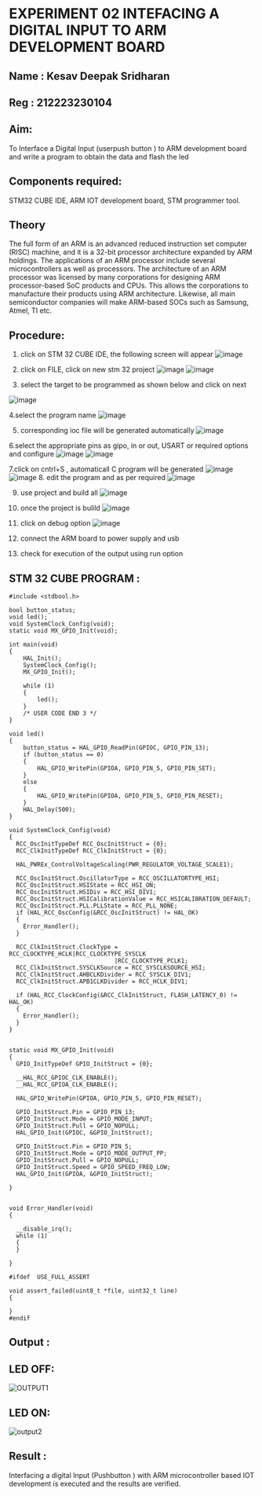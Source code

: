# EXPERIMENT 02 INTEFACING A DIGITAL INPUT TO ARM DEVELOPMENT BOARD
## Name : Kesav Deepak Sridharan
## Reg : 212223230104

## Aim: 
To Interface a Digital Input  (userpush button  ) to ARM   development board and write a  program to obtain  the data and flash the led  

## Components required: 
STM32 CUBE IDE, ARM IOT development board,  STM programmer tool.

## Theory 
The full form of an ARM is an advanced reduced instruction set computer (RISC) machine, and it is a 32-bit processor architecture expanded by ARM holdings. The applications of an ARM processor include several microcontrollers as well as processors. The architecture of an ARM processor was licensed by many corporations for designing ARM processor-based SoC products and CPUs. This allows the corporations to manufacture their products using ARM architecture. Likewise, all main semiconductor companies will make ARM-based SOCs such as Samsung, Atmel, TI etc.

 
  
## Procedure:
 1. click on STM 32 CUBE IDE, the following screen will appear 
 ![image](https://user-images.githubusercontent.com/36288975/226189166-ac10578c-c059-40e7-8b80-9f84f64bf088.png)

 2. click on FILE, click on new stm 32 project 
 ![image](https://user-images.githubusercontent.com/36288975/226189215-2d13ebfb-507f-44fc-b772-02232e97c0e3.png)
![image](https://user-images.githubusercontent.com/36288975/226189230-bf2d90dd-9695-4aaf-b2a6-6d66454e81fc.png)
3. select the target to be programmed  as shown below and click on next 

![image](https://user-images.githubusercontent.com/36288975/226189280-ed5dcf1d-dd8d-43ae-815d-491085f4863b.png)

4.select the program name 
![image](https://user-images.githubusercontent.com/36288975/226189316-09832a30-4d1a-4d4f-b8ad-2dc28f137711.png)


5. corresponding ioc file will be generated automatically 
![image](https://user-images.githubusercontent.com/36288975/226189378-3abbdee2-0df6-470f-a3cd-79c74e3d3ad8.png)

6.select the appropriate pins as gipo, in or out, USART or required options and configure 
![image](https://user-images.githubusercontent.com/36288975/226189403-f7179f1a-3eae-4637-826b-ab4ec35ba1e1.png)
![image](https://user-images.githubusercontent.com/36288975/226189425-2b2414ce-49b3-4b61-a260-c658cb2e4152.png)


7.click on cntrl+S , automaticall C program will be generated 
![image](https://user-images.githubusercontent.com/36288975/226189443-8b43451d-0b14-47e4-a20b-cc09c6ad8458.png)
![image](https://user-images.githubusercontent.com/36288975/226189450-85ffa969-2ffb-4788-81e5-72d60fdda0f1.png)
8. edit the program and as per required 
![image](https://user-images.githubusercontent.com/36288975/226189461-a573e62f-a109-4631-a250-a20925758fe0.png)

9. use project and build all 
![image](https://user-images.githubusercontent.com/36288975/226189554-3f7101ac-3f41-48fc-abc7-480bd6218dec.png)
10. once the project is bulild 
![image](https://user-images.githubusercontent.com/36288975/226189577-c61cc1eb-3990-4968-8aa6-aefffc766b70.png)

11. click on debug option 
![image](https://user-images.githubusercontent.com/36288975/226189625-37daa9a3-62e9-42b5-a5ce-2ac63345905b.png)

12. connect the  ARM board to power supply and usb 


13. check for execution of the output using run option 



## STM 32 CUBE PROGRAM :
```#include "main.h"
#include <stdbool.h>

bool button_status;
void led();
void SystemClock_Config(void);
static void MX_GPIO_Init(void);

int main(void)
{
    HAL_Init();
    SystemClock_Config();
    MX_GPIO_Init();

    while (1)
    {
        led();
    }
    /* USER CODE END 3 */
}

void led()
{
    button_status = HAL_GPIO_ReadPin(GPIOC, GPIO_PIN_13);
    if (button_status == 0)
    {
        HAL_GPIO_WritePin(GPIOA, GPIO_PIN_5, GPIO_PIN_SET);
    }
    else
    {
        HAL_GPIO_WritePin(GPIOA, GPIO_PIN_5, GPIO_PIN_RESET);
    }
    HAL_Delay(500);
}

void SystemClock_Config(void)
{
  RCC_OscInitTypeDef RCC_OscInitStruct = {0};
  RCC_ClkInitTypeDef RCC_ClkInitStruct = {0};

  HAL_PWREx_ControlVoltageScaling(PWR_REGULATOR_VOLTAGE_SCALE1);

  RCC_OscInitStruct.OscillatorType = RCC_OSCILLATORTYPE_HSI;
  RCC_OscInitStruct.HSIState = RCC_HSI_ON;
  RCC_OscInitStruct.HSIDiv = RCC_HSI_DIV1;
  RCC_OscInitStruct.HSICalibrationValue = RCC_HSICALIBRATION_DEFAULT;
  RCC_OscInitStruct.PLL.PLLState = RCC_PLL_NONE;
  if (HAL_RCC_OscConfig(&RCC_OscInitStruct) != HAL_OK)
  {
    Error_Handler();
  }

  RCC_ClkInitStruct.ClockType = RCC_CLOCKTYPE_HCLK|RCC_CLOCKTYPE_SYSCLK
                              |RCC_CLOCKTYPE_PCLK1;
  RCC_ClkInitStruct.SYSCLKSource = RCC_SYSCLKSOURCE_HSI;
  RCC_ClkInitStruct.AHBCLKDivider = RCC_SYSCLK_DIV1;
  RCC_ClkInitStruct.APB1CLKDivider = RCC_HCLK_DIV1;

  if (HAL_RCC_ClockConfig(&RCC_ClkInitStruct, FLASH_LATENCY_0) != HAL_OK)
  {
    Error_Handler();
  }
}


static void MX_GPIO_Init(void)
{
  GPIO_InitTypeDef GPIO_InitStruct = {0};

  __HAL_RCC_GPIOC_CLK_ENABLE();
  __HAL_RCC_GPIOA_CLK_ENABLE();

  HAL_GPIO_WritePin(GPIOA, GPIO_PIN_5, GPIO_PIN_RESET);

  GPIO_InitStruct.Pin = GPIO_PIN_13;
  GPIO_InitStruct.Mode = GPIO_MODE_INPUT;
  GPIO_InitStruct.Pull = GPIO_NOPULL;
  HAL_GPIO_Init(GPIOC, &GPIO_InitStruct);

  GPIO_InitStruct.Pin = GPIO_PIN_5;
  GPIO_InitStruct.Mode = GPIO_MODE_OUTPUT_PP;
  GPIO_InitStruct.Pull = GPIO_NOPULL;
  GPIO_InitStruct.Speed = GPIO_SPEED_FREQ_LOW;
  HAL_GPIO_Init(GPIOA, &GPIO_InitStruct);

}


void Error_Handler(void)
{

  __disable_irq();
  while (1)
  {
  }

}

#ifdef  USE_FULL_ASSERT

void assert_failed(uint8_t *file, uint32_t line)
{

}
#endif
```


## Output  :
## LED OFF:
![OUTPUT1](https://github.com/user-attachments/assets/21ab55bc-8f3c-4f62-a5c5-3b0eea1e39ce)
## LED ON:
![output2](https://github.com/user-attachments/assets/837bfdb6-f80e-497c-892a-d7db50139732)

## Result :
Interfacing a digital Input (Pushbutton ) with ARM microcontroller based IOT development is executed and the results are verified.
